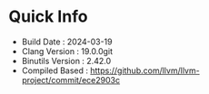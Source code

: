 # Quick Info
* Build Date : 2024-03-19
* Clang Version : 19.0.0git
* Binutils Version : 2.42.0
* Compiled Based : https://github.com/llvm/llvm-project/commit/ece2903c
